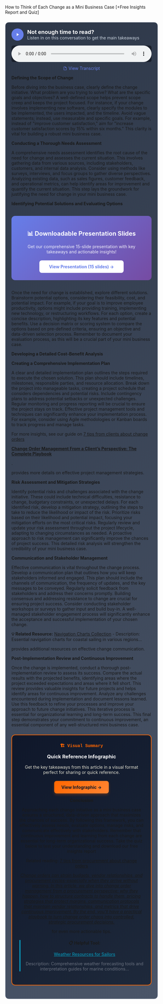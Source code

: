 How to Think of Each Change as a Mini Business Case [+Free Insights Report and Quiz]
<div style="background: linear-gradient(135deg, #2D3748 0%, #4A5568 100%); padding: 20px; border-radius: 12px; margin: 24px 0; border: 1px solid #E2E8F0;">
  <div style="display: flex; align-items: center; gap: 12px; margin-bottom: 16px;">
    <div style="width: 40px; height: 40px; background: #667eea; border-radius: 50%; display: flex; align-items: center; justify-content: center;">
      <svg width="16" height="16" viewBox="0 0 24 24" fill="white">
        <path d="M8 5v14l11-7z"/>
      </svg>
    </div>
    <div>
      <h3 style="color: white; margin: 0; font-size: 18px; font-weight: bold;">Not enough time to read?</h3>
      <p style="color: #CBD5E0; margin: 0; font-size: 14px;">Listen in on this conversation to get the main takeaways</p>
    </div>
  </div>
  <audio controls style="width: 100%; background: #1A202C; border-radius: 6px;">
    <source src="/podcasts/audio/post-17.wav" type="audio/wav">
    Your browser does not support the audio element.
  </audio>
  <div style="margin-top: 12px; text-align: center;">
    <a href="/podcasts/transcripts/post-17-transcript.txt" 
       style="color: #667eea; text-decoration: none; font-size: 14px; display: inline-flex; align-items: center; gap: 4px;"
       target="_blank">
      <svg width="14" height="14" viewBox="0 0 24 24" fill="currentColor">
        <path d="M14,2H6A2,2 0 0,0 4,4V20A2,2 0 0,0 6,22H18A2,2 0 0,0 20,20V8L14,2M18,20H6V4H13V9H18V20Z"/>
      </svg>
      View Transcript
    </a>
  </div>

<p><b>Defining the Scope of Change</b></p>
<p>Before diving into the business case, clearly define the change initiative.  What problem are you trying to solve? What are the specific goals and objectives?  A well-defined scope helps prevent scope creep and keeps the project focused.  For instance, if your change involves implementing new software, clearly specify the modules to be implemented, the users impacted, and the timeline.  Avoid vague statements; instead, use measurable and specific goals.  For example, instead of "improve customer satisfaction," aim for "increase customer satisfaction scores by 15% within six months." This clarity is vital for building a robust mini business case.</p>

<p><b>Conducting a Thorough Needs Assessment</b></p>


<p>A comprehensive needs assessment identifies the root cause of the need for change and assesses the current situation.  This involves gathering data from various sources, including stakeholders, customers, and internal data analysis.  Consider using methods like surveys, interviews, and focus groups to gather diverse perspectives. Analyzing existing data, such as sales figures, customer feedback, and operational metrics, can help identify areas for improvement and quantify the current situation. This step lays the groundwork for justifying the need for change in your mini business case.</p>

<p><b>Identifying Potential Solutions and Evaluating Options</b></p>

<div style="background: linear-gradient(135deg, #667eea 0%, #764ba2 100%); padding: 24px; border-radius: 12px; margin: 32px 0; text-align: center;">
  <p style="color: white; font-size: 20px; font-weight: bold; margin-bottom: 12px;">📊 Downloadable Presentation Slides</p>
  <p style="color: rgba(255,255,255,0.9); margin-bottom: 20px;">Get our comprehensive 15-slide presentation with key takeaways and actionable insights!</p>
  <a href="/resources/slides/post-17/slides.html" style="display: inline-block; background: white; color: #667eea; padding: 12px 32px; border-radius: 8px; font-weight: bold; text-decoration: none;" target="_blank">View Presentation (15 slides) →</a>
</div>
<p>Once the need for change is established, explore different solutions. Brainstorm potential options, considering their feasibility, cost, and potential impact.  For example, if your goal is to improve employee productivity, options might include providing training, implementing new technology, or restructuring workflows.  For each option, create a concise description, highlighting its key features and potential benefits.  Use a decision matrix or scoring system to compare the options based on pre-defined criteria, ensuring an objective and data-driven selection process. Remember to document your evaluation process, as this will be a crucial part of your mini business case.</p>

<p><b>Developing a Detailed Cost-Benefit Analysis</b></p>

<p><b>Creating a Comprehensive Implementation Plan</b></p>
<p>A clear and detailed implementation plan outlines the steps required to execute the chosen solution.  This plan should include timelines, milestones, responsible parties, and resource allocation.  Break down the project into manageable tasks, creating a project schedule that considers dependencies and potential risks.  Include contingency plans to address potential setbacks or unexpected challenges.  Regular monitoring and progress reporting will be crucial to ensure the project stays on track.  Effective project management tools and techniques can significantly enhance your implementation process. For example, consider using Agile methodologies or Kanban boards to track progress and manage tasks. <p>For more insights, see our guide on <a href="/posts/post-10">7 tips from clients about change orders  <p><b>Change Order Management From a Client’s Perspective: The Complete Playbook</b></p></a>.</p> provides more details on effective project management strategies.</p>  <p><b>Risk Assessment and Mitigation Strategies</b></p>
<p>Identify potential risks and challenges associated with the change initiative.  These could include technical difficulties, resistance to change, budgetary constraints, or unexpected delays.  For each identified risk, develop a mitigation strategy, outlining the steps to take to reduce the likelihood or impact of the risk.  Prioritize risks based on their likelihood and potential impact, focusing your mitigation efforts on the most critical risks.  Regularly review and update your risk assessment throughout the project lifecycle, adapting to changing circumstances as needed.  A proactive approach to risk management can significantly improve the chances of project success. This detailed risk analysis will strengthen the credibility of your mini business case.</p>  <p><b>Communication and Stakeholder Management</b></p>
<p>Effective communication is vital throughout the change process.  Develop a communication plan that outlines how you will keep stakeholders informed and engaged.  This plan should include the channels of communication, the frequency of updates, and the key messages to be conveyed.  Regularly solicit feedback from stakeholders and address their concerns promptly.  Building consensus and addressing resistance to change are crucial for ensuring project success.  Consider conducting stakeholder workshops or surveys to gather input and build buy-in.  A well-managed stakeholder engagement process will significantly enhance the acceptance and successful implementation of your chosen change. 
<p><b>💡 Related Resource:</b> <a href="/resources/navigation-charts">Navigation Charts Collection</a> - Description: Essential navigation charts for coastal sailing in various regions...</p> provides additional resources on effective change communication.</p>

<p><b>Post-Implementation Review and Continuous Improvement</b></p>
<p>Once the change is implemented, conduct a thorough post-implementation review to assess its success.  Compare the actual results with the projected benefits, identifying areas where the project exceeded expectations and areas where it fell short.  This review provides valuable insights for future projects and helps identify areas for continuous improvement.  Analyze any challenges encountered during implementation and document lessons learned.  Use this feedback to refine your processes and improve your approach to future change initiatives. This iterative process is essential for organizational learning and long-term success. This final step demonstrates your commitment to continuous improvement, an essential component of any well-structured mini business case.</p>  

<div style="background: linear-gradient(135deg, #0f172a 0%, #1e293b 100%); border: 2px solid #FF6600; border-radius: 12px; padding: 24px; margin: 24px 0; text-align: center;">
<h4 style="color: #FF6600; margin: 0 0 12px 0; font-family: 'Courier New', monospace;">🏗️ Visual Summary</h4>
<h3 style="color: #ffffff; margin: 0 0 16px 0;">Quick Reference Infographic</h3>
<p style="color: #FEFCE8; margin: 0 0 20px 0; opacity: 0.9;">Get the key takeaways from this article in a visual format perfect for sharing or quick reference.</p>
<a href="/resources/infographics/post-17/infographic.html" style="background: linear-gradient(135deg, #FF6600 0%, #FF8533 100%); color: #0f172a; padding: 12px 24px; border-radius: 8px; text-decoration: none; font-weight: bold; display: inline-block; box-shadow: 0 4px 8px rgba(255, 102, 0, 0.3);">View Infographic →</a>
<p><b>Conclusion</b></p>
<p>Approaching each change initiative as a mini business case ensures a structured, data-driven approach that maximizes the chances of success. By following this framework, you can effectively assess needs, evaluate options, manage risks, and communicate effectively with stakeholders. Remember that continuous improvement and learning from each change are essential for long-term organizational success.  Take the quiz below to test your understanding and download our free insights report <p>Related reading: <a href="/posts/post-11">7 tips from procurement about change orders  <p><i>Change orders can strain budgets, vendor relationships, and procurement cycles-especially when they arrive without warning. In this article, we dive into change order management from a procurement perspective: why they happen, how to structure contracts to handle them, pricing strategies that protect margins, communication protocols that maintain vendor relationships, and metrics that drive continuous improvement. By the end, you'll have a practical playbook to turn change order chaos into controlled, strategic procurement decisions.</i></p></a></p> for even more actionable tips. 
<div style="border-left: 4px solid #0891b2; padding-left: 16px; margin: 20px 0;">
<p><b>📋 Helpful Tool:</b></p>
<p><a href="/resources/weather-resources" style="color: #0891b2; font-weight: 500;">Weather Resources for Sailors</a></p>
<p style="font-size: 14px; color: #6b7280;">Description: Comprehensive weather forecasting tools and interpretation guides for marine conditions...</p>
